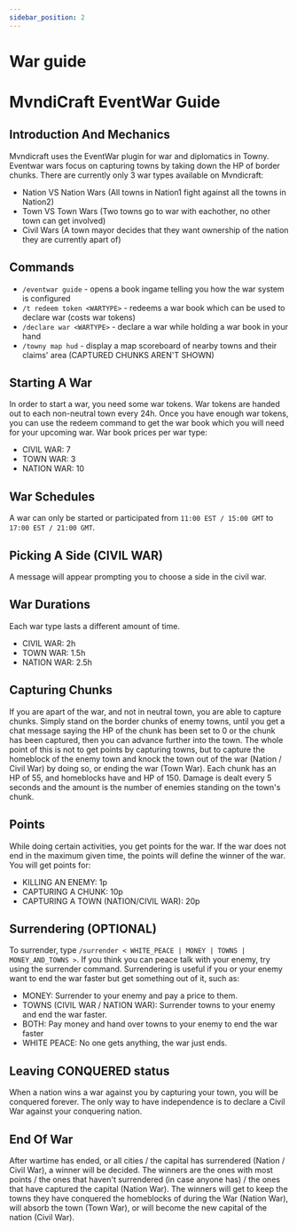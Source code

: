 ```yaml
---
sidebar_position: 2
---
```


# War guide

# MvndiCraft EventWar Guide
## Introduction And Mechanics
 
Mvndicraft uses the EventWar plugin for war and diplomatics in Towny.
Eventwar wars focus on capturing towns by taking down the HP of border chunks.
There are currently only 3 war types available on Mvndicraft:
 
- Nation VS Nation Wars (All towns in Nation1 fight against all the towns in Nation2)
- Town VS Town Wars (Two towns go to war with eachother, no other town can get involved)
- Civil Wars (A town mayor decides that they want ownership of the nation they are currently apart of)
 
## Commands
 
- `/eventwar guide` - opens a book ingame telling you how the war system is configured 
- `/t redeem token <WARTYPE>` - redeems a war book which can be used to declare war (costs war tokens)
- `/declare war <WARTYPE>` - declare a war while holding a war book in your hand 
- `/towny map hud` - display a map scoreboard of nearby towns and their claims' area (CAPTURED CHUNKS AREN'T SHOWN)
 
## Starting A War
In order to start a war, you need some war tokens. War tokens are handed out to each non-neutral town every 24h.
Once you have enough war tokens, you can use the redeem command to get the war book which you will need for your upcoming war.
War book prices per war type:
 - CIVIL WAR: 7
 - TOWN WAR: 3
 - NATION WAR: 10

## War Schedules
A war can only be started or participated from `11:00 EST / 15:00 GMT` to `17:00 EST / 21:00 GMT`.
 
## Picking A Side (CIVIL WAR)
A message will appear prompting you to choose a side in the civil war.
 
## War Durations
Each war type lasts a different amount of time. 
 - CIVIL WAR: 2h
 - TOWN WAR: 1.5h
 - NATION WAR: 2.5h
 
## Capturing Chunks
If you are apart of the war, and not in neutral town, you are able to capture chunks.
Simply stand on the border chunks of enemy towns, until you get a chat message saying the HP of the chunk has been set to 0 or the chunk has been captured, then you can advance further into the town.
The whole point of this is not to get points by capturing towns, but to capture the homeblock of the enemy town and knock the town out of the war (Nation / Civil War) by doing so, or ending the war (Town War).
Each chunk has an HP of 55, and homeblocks have and HP of 150. Damage is dealt every 5 seconds and the amount is the number of enemies standing on the town's chunk.
 
## Points
While doing certain activities, you get points for the war. If the war does not end in the maximum given time, the points will define the winner of the war. You will get points for: 
 - KILLING AN ENEMY: 1p
 - CAPTURING A CHUNK: 10p
 - CAPTURING A TOWN (NATION/CIVIL WAR): 20p

## Surrendering (OPTIONAL)
To surrender, type `/surrender < WHITE_PEACE | MONEY | TOWNS | MONEY_AND_TOWNS >`.
If you think you can peace talk with your enemy, try using the surrender command. Surrendering is useful if you or your enemy want to end the war faster but get something out of it, such as:
 - MONEY: Surrender  to your enemy and pay a price to them.
 - TOWNS (CIVIL WAR / NATION WAR): Surrender towns to your enemy and end the war faster.
 - BOTH: Pay money and hand over towns to your enemy to end the war faster
 - WHITE PEACE: No one gets anything, the war just ends.
 
## Leaving CONQUERED status
When a nation wins a war against you by capturing your town, you will be conquered forever. The only way to have independence is to declare a Civil War against your conquering nation.
 
## End Of War
After wartime has ended, or all cities / the capital has surrendered (Nation / Civil War), a winner will be decided. 
The winners are the ones with most points / the ones that haven't surrendered (in case anyone has) / the ones that have captured the capital (Nation War). The winners will get to keep the towns they have conquered the homeblocks of during the War (Nation War), will absorb the town (Town War), or will become the new capital of the nation (Civil War).
